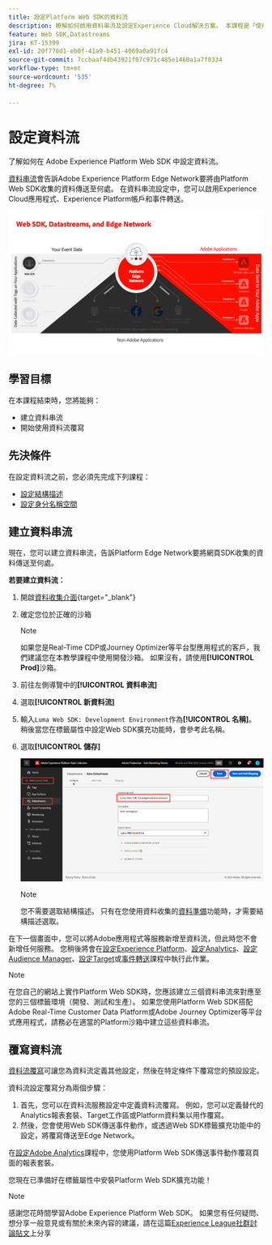 ```yaml
---
title: 設定Platform Web SDK的資料流
description: 瞭解如何啟用資料串流及設定Experience Cloud解決方案。 本課程是「使用 Web SDK 實施 Adob​​e Experience Cloud」教學課程的一部分。
feature: Web SDK,Datastreams
jira: KT-15399
exl-id: 20f770d1-eb0f-41a9-b451-4069a0a91fc4
source-git-commit: 7ccbaaf4db43921f07c971c485e1460a1a7f0334
workflow-type: tm+mt
source-wordcount: '535'
ht-degree: 7%

---
```


# 設定資料流

了解如何在 Adobe Experience Platform Web SDK 中設定資料流。

[資料串流](https://experienceleague.adobe.com/zh-hant/docs/experience-platform/datastreams/overview)會告訴Adobe Experience Platform Edge Network要將由Platform Web SDK收集的資料傳送至何處。 在資料串流設定中，您可以啟用Experience Cloud應用程式、Experience Platform帳戶和事件轉送。

![網頁SDK、資料串流和Edge Network圖表](assets/dc-websdk-datastreams.png)

## 學習目標

在本課程結束時，您將能夠：

* 建立資料串流
* 開始使用資料流覆寫

## 先決條件

在設定資料流之前，您必須先完成下列課程：

* [設定結構描述](configure-schemas.md)
* [設定身分名稱空間](configure-identities.md)

## 建立資料串流

現在，您可以建立資料串流，告訴Platform Edge Network要將網頁SDK收集的資料傳送至何處。

**若要建立資料流：**

1. 開啟[資料收集介面](https://experience.adobe.com/data-collection/){target="_blank"}
1. 確定您位於正確的沙箱

   >[!NOTE]
   >
   >如果您是Real-Time CDP或Journey Optimizer等平台型應用程式的客戶，我們建議您在本教學課程中使用開發沙箱。 如果沒有，請使用&#x200B;**[!UICONTROL Prod]**&#x200B;沙箱。

1. 前往左側導覽中的&#x200B;**[!UICONTROL 資料串流]**
1. 選取&#x200B;**[!UICONTROL 新資料流]**
1. 輸入`Luma Web SDK: Development Environment`作為&#x200B;**[!UICONTROL 名稱]**。 稍後當您在標籤屬性中設定Web SDK擴充功能時，會參考此名稱。
1. 選取&#x200B;**[!UICONTROL 儲存]**

   ![建立資料流](assets/datastream-create-new-datastream.png)

   >[!NOTE]
   >
   >您不需要選取結構描述。 只有在您使用資料收集的[資料準備](/help/data-collection/edge/data-prep.md)功能時，才需要結構描述選取。

在下一個畫面中，您可以將Adobe應用程式等服務新增至資料流，但此時您不會新增任何服務。 您稍後將會在[設定Experience Platform](setup-experience-platform.md)、[設定Analytics](setup-analytics.md)、[設定Audience Manager](setup-audience-manager.md)、[設定Target](setup-target.md)或[事件轉送](setup-event-forwarding.md)課程中執行此作業。

>[!NOTE]
>
>在您自己的網站上實作Platform Web SDK時，您應該建立三個資料串流來對應至您的三個標籤環境（開發、測試和生產）。 如果您使用Platform Web SDK搭配Adobe Real-Time Customer Data Platform或Adobe Journey Optimizer等平台式應用程式，請務必在適當的Platform沙箱中建立這些資料串流。

## 覆寫資料流

[資料流覆寫](https://experienceleague.adobe.com/zh-hant/docs/experience-platform/datastreams/overrides)可讓您為資料流定義其他設定，然後在特定條件下覆寫您的預設設定。

資料流設定覆寫分為兩個步驟：

1. 首先，您可以在資料流服務設定中定義資料流覆寫。 例如，您可以定義替代的Analytics報表套裝、Target工作區或Platform資料集以用作覆寫。
1. 然後，您會使用Web SDK傳送事件動作，或透過Web SDK標籤擴充功能中的設定，將覆寫傳送至Edge Network。

在[設定Adobe Analytics](setup-analytics.md)課程中，您使用Platform Web SDK傳送事件動作覆寫頁面的報表套裝。

您現在已準備好在標籤屬性中安裝Platform Web SDK擴充功能！

>[!NOTE]
>
>感謝您花時間學習Adobe Experience Platform Web SDK。 如果您有任何疑問、想分享一般意見或有關於未來內容的建議，請在這篇[Experience League社群討論貼文](https://experienceleaguecommunities.adobe.com/t5/adobe-experience-platform-data/tutorial-discussion-implement-adobe-experience-cloud-with-web/td-p/444996)上分享
